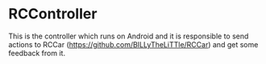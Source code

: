 # RCController
This is the controller which runs on Android and it is responsible to send actions to RCCar (https://github.com/BILLyTheLiTTle/RCCar) and get some feedback from it.
